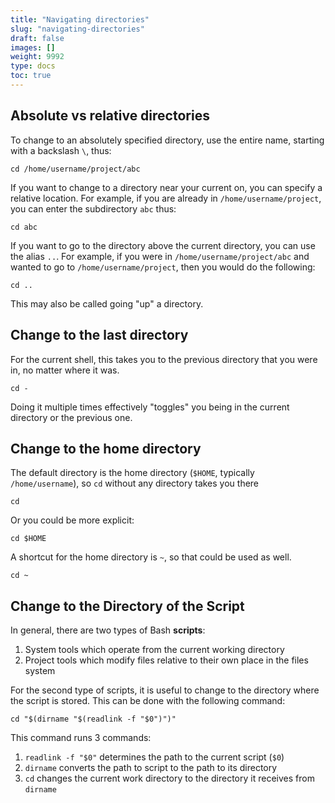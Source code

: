 ```yaml
---
title: "Navigating directories"
slug: "navigating-directories"
draft: false
images: []
weight: 9992
type: docs
toc: true
---
```


## Absolute vs relative directories
To change to an absolutely specified directory, use the entire name, starting with a backslash `\`, thus:

    cd /home/username/project/abc

If you want to change to a directory near your current on, you can specify a relative location. For example, if you are already in `/home/username/project`, you can enter the subdirectory `abc` thus:

    cd abc

If you want to go to the directory above the current directory, you can use the alias `..`. For example, if you were in `/home/username/project/abc` and wanted to go to `/home/username/project`, then you would do the following:

    cd ..

This may also be called going "up" a directory.

## Change to the last directory
For the current shell, this takes you to the previous directory that you were in, no matter where it was.

    cd -

Doing it multiple times effectively "toggles" you being in the current directory or the previous one. 

## Change to the home directory
The default directory is the home directory (`$HOME`, typically `/home/username`), so `cd` without any directory takes you there

    cd

Or you could be more explicit:

    cd $HOME 

A shortcut for the home directory is `~`, so that could be used as well.

    cd ~

## Change to the Directory of the Script
In general, there are two types of Bash **scripts**:

1. System tools which operate from the current working directory
2. Project tools which modify files relative to their own place in the files system

For the second type of scripts, it is useful to change to the directory where the script is stored. This can be done with the following command:

    cd "$(dirname "$(readlink -f "$0")")"

This command runs 3 commands:

1. `readlink -f "$0"` determines the path to the current script (`$0`)
2. `dirname` converts the path to script to the path to its directory
3. `cd` changes the current work directory to the directory it receives from `dirname`

